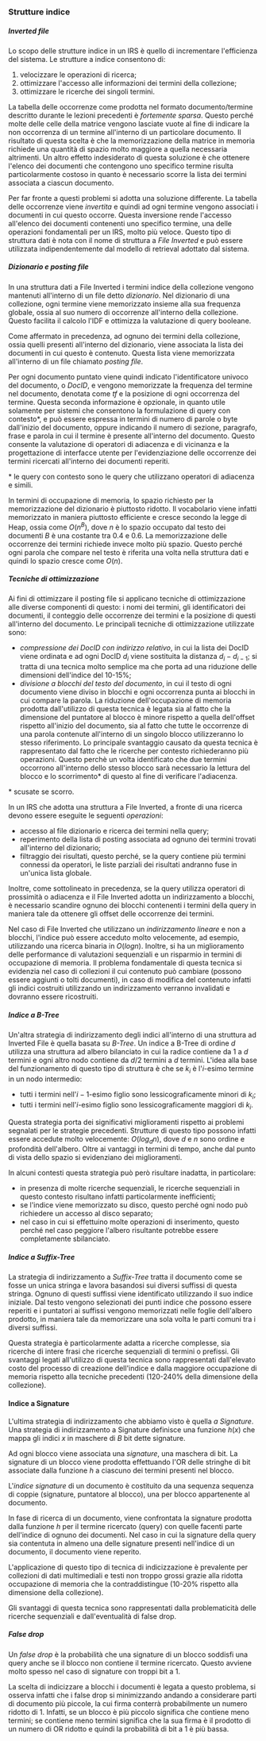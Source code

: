 ### Strutture indice

##### Inverted file

Lo scopo delle strutture indice in un IRS è quello di incrementare l'efficienza del sistema. Le strutture a indice consentono di:

1. velocizzare le operazioni di ricerca;
2. ottimizzare l'accesso alle informazioni dei termini della collezione;
3. ottimizzare le ricerche dei singoli termini.

La tabella delle occorrenze come prodotta nel formato documento/termine descritto durante le lezioni precedenti è *fortemente sparsa*. Questo perché molte delle celle della matrice vengono lasciate vuote al fine di indicare la non occorrenza di un termine all'interno di un particolare documento. Il risultato di questa scelta è che la memorizzazione della matrice in memoria richiede una quantità di spazio molto maggiore a quella necessaria altrimenti. Un altro effetto indesiderato di questa soluzione è che ottenere l'elenco dei documenti che contengono uno specifico termine risulta particolarmente costoso in quanto è necessario scorre la lista dei termini associata a ciascun documento.

Per far fronte a questi problemi si adotta una soluzione differente. La tabella delle occorrenze viene *invertita* e quindi ad ogni termine vengono associati i documenti in cui questo occorre. Questa inversione rende l'accesso all'elenco dei documenti contenenti uno specifico termine, una delle operazioni fondamentali per un IRS, molto più veloce. Questo tipo di struttura dati è nota con il nome di struttura a *File Inverted* e può essere utilizzata indipendentemente dal modello di retrieval adottato dal sistema.

##### Dizionario e posting file

In una struttura dati a File Inverted i termini indice della collezione vengono mantenuti all'interno di un file detto *dizionario*. Nel dizionario di una collezione, ogni termine viene memorizzato insieme alla sua frequenza globale, ossia al suo numero di occorrenze all'interno della collezione. Questo facilita il calcolo l'IDF e ottimizza la valutazione di query booleane.

Come affermato in precedenza, ad ognuno dei termini della collezione, ossia quelli presenti all'interno del dizionario, viene associata la lista dei documenti in cui questo è contenuto. Questa lista viene memorizzata  all'interno di un file chiamato *posting file*.

Per ogni documento puntato viene quindi indicato l'identificatore univoco del documento, o *DocID*, e vengono memorizzate la frequenza del termine nel documento, denotata come *tf* e la posizione di ogni occorrenza del termine. Questa seconda informazione è opzionale, in quanto utile solamente per sistemi che consentono la formulazione di query con contesto*, e può essere espressa in termini di numero di parole o byte dall'inizio del documento, oppure indicando il numero di sezione, paragrafo, frase e parola in cui il termine è presente all'interno del documento. Questo consente la valutazione di operatori di adiacenza e di vicinanza e la progettazione di interfacce utente per l'evidenziazione delle occorrenze dei termini ricercati all'interno dei documenti reperiti.

\* le query con contesto sono le query che utilizzano operatori di adiacenza e simili.

In termini di occupazione di memoria, lo spazio richiesto per la memorizzazione del dizionario è piuttosto ridotto. Il vocabolario viene infatti memorizzato in maniera piuttosto efficiente e cresce secondo la legge di Heap, ossia come $O(n^B)$, dove $n$ è lo spazio occupato dal testo dei documenti $B$ è una costante tra $0.4$ e $0.6$. La memorizzazione delle occorrenze dei termini richiede invece molto più spazio. Questo perché ogni parola che compare nel testo è riferita una volta nella struttura dati e quindi lo spazio cresce come $O(n)$.

##### Tecniche di ottimizzazione

Ai fini di ottimizzare il posting file si applicano tecniche di ottimizzazione alle diverse componenti di questo: i nomi dei termini, gli identificatori dei documenti, il conteggio delle occorrenze dei termini e la posizione di questi all'interno del documento. Le principali tecniche di ottimizzazione utilizzate sono:

- *compressione dei DocID con indirizzo relativo*, in cui la lista dei DocID viene ordinata e ad ogni DocID $d_i$ viene sostituita la distanza $d_i - d_{i-1}$; si tratta di una tecnica molto semplice ma che porta ad una riduzione delle dimensioni dell'indice del 10-15%;
- *divisione a blocchi del testo del documento*, in cui il testo di ogni documento viene diviso in blocchi e ogni occorrenza punta ai blocchi in cui compare la parola. La riduzione dell'occupazione di memoria prodotta dall'utilizzo di questa tecnica è legata sia al fatto che la dimensione del puntatore al blocco è minore rispetto a quella dell'offset rispetto all'inizio del documento, sia al fatto che tutte le occorrenze di una parola contenute all'interno di un singolo blocco utilizzeranno lo stesso riferimento. Lo principale svantaggio causato da questa tecnica è rappresentato dal fatto che le ricerche per contesto richiederanno più operazioni. Questo perchè un volta identificato che due termini occorrono all'interno dello stesso blocco sarà necessario la lettura del blocco e lo scorrimento* di questo al fine di verificare l'adiacenza.

\* scusate se scorro.

In un IRS che adotta una struttura a File Inverted, a fronte di una ricerca devono essere eseguite le seguenti *operazioni*:

- accesso al file dizionario e ricerca dei termini nella query;
- reperimento della lista di posting associata ad ognuno dei termini trovati all'interno del dizionario;
- filtraggio dei risultati, questo perché, se la query contiene più termini connessi da operatori, le liste parziali dei risultati andranno fuse in un'unica lista globale.

Inoltre, come sottolineato in precedenza, se la query utilizza operatori di prossimità o adiacenza e il File Inverted adotta un indirizzamento a blocchi, è necessario scandire ognuno dei blocchi contenenti i termini della query in maniera tale da ottenere gli offset delle occorrenze dei termini.

Nel caso di File Inverted che utilizzano un *indirizzamento lineare* e non a blocchi, l'indice può essere acceduto molto velocemente, ad esempio, utilizzando una ricerca binaria in $O(log n)$. Inoltre, si ha un miglioramento delle performance di valutazioni sequenziali e un risparmio in termini di occupazione di memoria. Il problema fondamentale di questa tecnica si evidenzia nel caso di collezioni il cui contenuto può cambiare (possono essere aggiunti o tolti documenti), in caso di modifica del contenuto infatti gli indici costruiti utilizzando un indirizzamento verranno invalidati e dovranno essere ricostruiti.

##### Indice a B-Tree

Un'altra strategia di indirizzamento degli indici all'interno di una struttura ad Inverted File è quella basata su *B-Tree*. Un indice a B-Tree di ordine $d$ utilizza una struttura ad albero bilanciato in cui la radice contiene da $1$ a $d$ termini e ogni altro nodo contiene da $d/2$ termini a $d$ termini. L'idea alla base del funzionamento di questo tipo di struttura è che se $k_i$ è l'$i$-esimo termine in un nodo intermedio:

- tutti i termini nell'$i-1$-esimo figlio sono lessicograficamente minori di $k_i$;
- tutti i termini nell'$i$-esimo figlio sono lessicograficamente maggiori di $k_i$.

Questa strategia porta dei significativi miglioramenti rispetto ai problemi segnalati per le strategie precedenti. Strutture di questo tipo possono infatti essere accedute molto velocemente: $O(log_d n)$, dove $d$ e $n$ sono ordine e profondità dell'albero. Oltre ai vantaggi in termini di tempo, anche dal punto di vista dello spazio si evidenziano dei miglioramenti.

In alcuni contesti questa strategia può però risultare inadatta, in particolare:

- in presenza di molte ricerche sequenziali, le ricerche sequenziali in questo contesto risultano infatti particolarmente inefficienti;
- se l'indice viene memorizzato su disco, questo perché ogni nodo può richiedere un accesso al disco separato;
- nel caso in cui si effettuino molte operazioni di inserimento, questo perché nel caso peggiore l'albero risultante potrebbe essere completamente sbilanciato.

##### Indice a Suffix-Tree

La strategia di indirizzamento a *Suffix-Tree* tratta il documento come se fosse un unica stringa e lavora basandosi sui diversi suffissi di questa stringa. Ognuno di questi suffissi viene identificato utilizzando il suo indice iniziale. Dal testo vengono selezionati dei punti indice che possono essere reperiti e i puntatori ai suffissi vengono memorizzati nelle foglie dell'albero prodotto, in maniera tale da memorizzare una sola volta le parti comuni tra i diversi suffissi.

Questa strategia è particolarmente adatta a ricerche complesse, sia ricerche di intere frasi che ricerche sequenziali di termini o prefissi. Gli svantaggi legati all'utilizzo di questa tecnica sono rappresentati dall'elevato costo del processo di creazione dell'indice e dalla maggiore occupazione di memoria rispetto alla tecniche precedenti (120-240% della dimensione della collezione).

#### Indice a Signature

L'ultima strategia di indirizzamento che abbiamo visto è quella *a Signature*. Una strategia di indirizzamento a Signature definisce una funzione $h(x)$ che mappa gli indici $x$ in maschere di $B$ bit dette signature.

Ad ogni blocco viene associata una *signature*, una maschera di bit. La signature di un blocco viene prodotta effettuando l'OR delle stringhe di bit associate dalla funzione $h$ a ciascuno dei termini presenti nel blocco.

L'*indice signature* di un documento è costituito da una sequenza sequenza di coppie (signature, puntatore al blocco), una per blocco appartenente al documento.

In fase di ricerca di un documento, viene confrontata la signature prodotta dalla funzione $h$ per il termine ricercato (query) con quelle facenti parte dell'indice di ognuno dei documenti. Nel caso in cui la signature della query sia contentuta in almeno una delle signature presenti nell'indice di un documento, il documento viene reperito.

L'applicazione di questo tipo di tecnica di indicizzazione è prevalente per collezioni di dati multimediali e testi non troppo grossi grazie alla ridotta occupazione di memoria che la contraddistingue (10-20% rispetto alla dimensione della collezione).

Gli svantaggi di questa tecnica sono rappresentati dalla problematicità delle ricerche sequenziali e dall'eventualità di false drop.

##### False drop

Un *false drop* è la probabilità che una signature di un blocco soddisfi una query anche se il blocco non contiene il termine ricercato. Questo avviene molto spesso nel caso di signature con troppi bit a 1.

La scelta di indicizzare a blocchi i documenti è legata a questo problema, si osserva infatti che i false drop si minimizzando andando a considerare parti di documento più piccole, la cui firma conterrà probabilmente un numero ridotto di 1. Infatti, se un blocco è più piccolo significa che contiene meno termini; se contiene meno termini significa che la sua firma è il prodotto di un numero di OR ridotto e quindi la probabilità di bit a 1 è più bassa.
